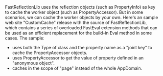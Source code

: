 FastReflectionLib uses the reflection objects (such as PropertyInfo) as key to cache the worker object (such as PropertyAccessor). But in some scenarios, we can cache the worker objects by your own. Here's an sample web site "CustomCache" release with the source of FastReflectionLib, which contains a series of overloaded FastEval extension methods that can be used as an efficient replacement for the build-in Eval method in some cases. The sample:
* uses both the Type of class and the property name as a "joint key" to cache the PropertyAccessor objects.
* uses PropertyAccessor to get the value of property defined in an "anonymous object".
* caches in the scope of "page" instead of the whole AppDomain.